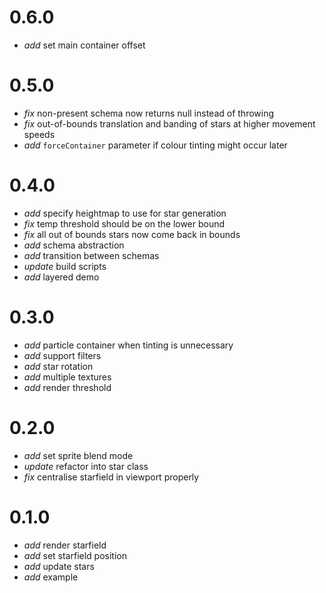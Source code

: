 # 0.6.0

* _add_ set main container offset

# 0.5.0

* _fix_ non-present schema now returns null instead of throwing
* _fix_ out-of-bounds translation and banding of stars at higher movement speeds
* _add_ `forceContainer` parameter if colour tinting might occur later

# 0.4.0

* _add_ specify heightmap to use for star generation
* _fix_ temp threshold should be on the lower bound
* _fix_ all out of bounds stars now come back in bounds
* _add_ schema abstraction
* _add_ transition between schemas
* _update_ build scripts
* _add_ layered demo

# 0.3.0

* _add_ particle container when tinting is unnecessary
* _add_ support filters
* _add_ star rotation
* _add_ multiple textures
* _add_ render threshold

# 0.2.0

* _add_ set sprite blend mode
* _update_ refactor into star class
* _fix_ centralise starfield in viewport properly

# 0.1.0

* _add_ render starfield
* _add_ set starfield position
* _add_ update stars
* _add_ example
